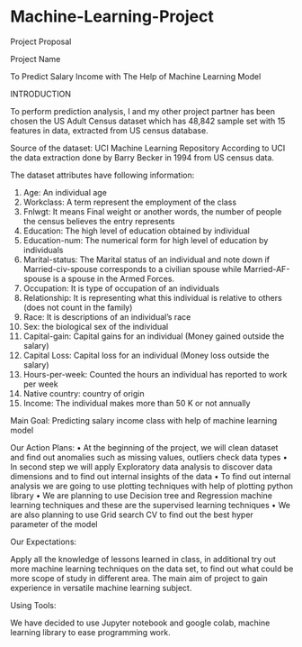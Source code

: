 # Machine-Learning-Project

Project Proposal

Project Name

To Predict Salary Income with The Help of Machine Learning Model 


INTRODUCTION

To perform prediction analysis, I and my other project partner has been chosen the US Adult Census dataset which has 48,842 sample set with 15 features in data, extracted from US census database.

Source of the dataset: UCI Machine Learning Repository 
According to UCI the data extraction done by Barry Becker in 1994 from US census data.

The dataset attributes have following information:

1.	Age: An individual age 
2.	Workclass: A term represent the employment of the class
3.	Fnlwgt: It means Final weight or another words, the number of people the census believes the entry represents
4.	Education: The high level of education obtained by individual
5.	Education-num: The numerical form for high level of education by individuals
6.	Marital-status: The Marital status of an individual and note down if Married-civ-spouse corresponds to a civilian spouse while Married-AF-spouse is a spouse in the Armed Forces.
7.	Occupation: It is type of occupation of an individuals
8.	Relationship: It is representing what this individual is relative to others (does not count in the family) 
9.	Race: It is descriptions of an individual’s race
10.	Sex: the biological sex of the individual
11.	Capital-gain: Capital gains for an individual (Money gained outside the salary)
12.	Capital Loss: Capital loss for an individual (Money loss outside the salary)
13.	Hours-per-week: Counted the hours an individual has reported to work per week
14.	Native country: country of origin 
15.	Income: The individual makes more than 50 K or not annually

Main Goal: Predicting salary income class with help of machine learning model

Our Action Plans: 
•	At the beginning of the project, we will clean dataset and find out anomalies such as missing values, outliers check data types
•	In second step we will apply Exploratory data analysis to discover data dimensions and to find out internal insights of the data
•	To find out internal analysis we are going to use plotting techniques with help of plotting python library 
•	We are planning to use Decision tree and Regression machine learning techniques and these are the supervised learning techniques
•	We are also planning to use Grid search CV to find out the best hyper parameter of the model

Our Expectations:

Apply all the knowledge of lessons learned in class, in additional try out more machine learning techniques on the data set, to find out what could be more scope of study in different area.
The main aim of project to gain experience in versatile machine learning subject.

Using Tools:

We have decided to use Jupyter notebook and google colab, machine learning library to ease programming work.










